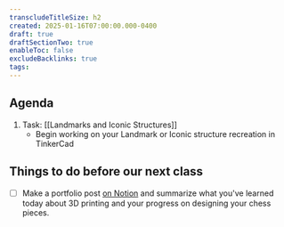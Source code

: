 ```yaml
---
transcludeTitleSize: h2
created: 2025-01-16T07:00:00.000-0400
draft: true
draftSectionTwo: true
enableToc: false
excludeBacklinks: true
tags:
---
```

## Agenda
1. Task: [[Landmarks and Iconic Structures]]
	- Begin working on your Landmark or Iconic structure recreation in TinkerCad
## Things to do before our next class

- [ ] Make a portfolio post [on Notion](https://notion.so) and summarize what you've learned today about 3D printing and your progress on designing your chess pieces.